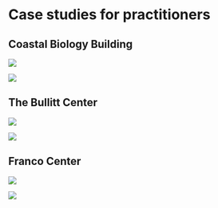 # Case studies for practitioners

## Coastal Biology Building

![](<../.gitbook/assets/0 (22).png>)



![](<../.gitbook/assets/1 (25).png>)



## The Bullitt Center

![](<../.gitbook/assets/2 (11).png>)



![](<../.gitbook/assets/3 (15).png>)



## Franco Center

![](<../.gitbook/assets/4 (14).png>)



![](<../.gitbook/assets/5 (4).png>)
